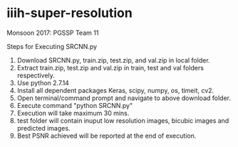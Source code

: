 # iiih-super-resolution
Monsoon 2017: PGSSP Team 11

Steps for Executing SRCNN.py
1) Download SRCNN.py, train.zip, test.zip, and val.zip in local folder.
2) Extract train.zip, test.zip and val.zip in train, test and val folders respectively.
3) Use python 2.7.14
3) Install all dependent packages Keras, scipy, numpy, os, timeit, cv2.
4) Open terminal/command prompt and navigate to above download folder.
5) Execute command "python SRCNN.py"
6) Execution will take maximum 30 mins.
7) test folder will contain inuput low resolution images, bicubic images and predicted images.
8) Best PSNR achieved will be reported at the end of execution.
